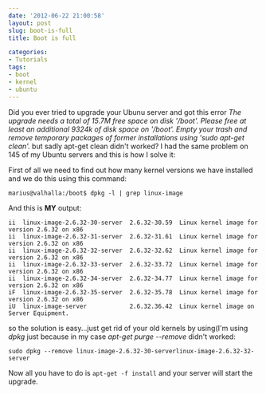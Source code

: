 ```yaml
---
date: '2012-06-22 21:00:58'
layout: post
slug: boot-is-full
title: Boot is full

categories:
- Tutorials
tags:
- boot
- kernel
- ubuntu
---
```


Did you ever tried to upgrade your Ubunu server and got this error _The upgrade needs a total of 15.7M free space on disk '/boot'. Please free at least an additional 9324k of disk space on '/boot'. Empty your trash and remove temporary packages of former installations using 'sudo apt-get clean'._ but sadly apt-get clean didn't worked? I had the same problem on 145 of my Ubuntu servers and this is how I solve it:

First of all we need to find out how many kernel versions we have installed and we do this using this command:


    
    marius@valhalla:/boot$ dpkg -l | grep linux-image



And this is **MY** output:


    
    ii  linux-image-2.6.32-30-server  2.6.32-30.59  Linux kernel image for version 2.6.32 on x86
    ii  linux-image-2.6.32-31-server  2.6.32-31.61  Linux kernel image for version 2.6.32 on x86
    ii  linux-image-2.6.32-32-server  2.6.32-32.62  Linux kernel image for version 2.6.32 on x86
    ii  linux-image-2.6.32-33-server  2.6.32-33.72  Linux kernel image for version 2.6.32 on x86
    ii  linux-image-2.6.32-34-server  2.6.32-34.77  Linux kernel image for version 2.6.32 on x86
    iF  linux-image-2.6.32-35-server  2.6.32-35.78  Linux kernel image for version 2.6.32 on x86
    iU  linux-image-server            2.6.32.36.42  Linux kernel image on Server Equipment.



so the solution is easy...just get rid of your old kernels by using(I'm using _dpkg_ just because in my case _apt-get purge --remove_ didn't worked:


    
    sudo dpkg --remove linux-image-2.6.32-30-serverlinux-image-2.6.32-32-server



Now all you have to do is `apt-get -f install` and your server will start the upgrade.

